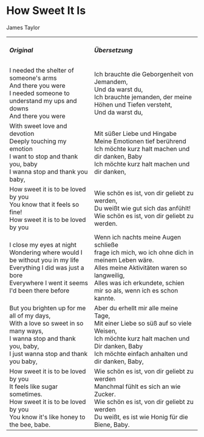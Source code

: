 # How Sweet It Is

James Taylor

<table>
    <tr>
        <td>
            <h5> Original </h5>
        </td>
        <td>
            <h5> Übersetzung </h5>
        </td>
    </tr>
    <tr>
        <td>
            I needed the shelter of someone's arms<br>
            And there you were<br>
            I needed someone to understand my ups and downs<br>
            And there you were
        </td>
        <td>
            Ich brauchte die Geborgenheit von Jemandem,<br>
            Und da warst du,<br>
            Ich brauchte jemanden, der meine Höhen und Tiefen versteht,<br>
            Und da warst du,
        </td>
    </tr>
    <tr>
        <td>
            With sweet love and devotion<br>
            Deeply touching my emotion<br>
            I want to stop and thank you, baby<br>
            I wanna stop and thank you baby,
        </td>
        <td>
            Mit süßer Liebe und Hingabe<br>
            Meine Emotionen tief berührend<br>
            Ich möchte kurz halt machen und dir danken, Baby<br>
            Ich möchte kurz halt machen und dir danken,
        </td>
    </tr>
    <tr>
        <td>
            How sweet it is to be loved by you<br>
            You know that it feels so fine!<br>
            How sweet it is to be loved by you
        </td>
        <td>
            Wie schön es ist, von dir geliebt zu werden,<br>
            Du weißt wie gut sich das anfühlt!<br>
            Wie schön es ist, von dir geliebt zu werden.
        </td>
    </tr>
    <tr>
        <td>
            I close my eyes at night<br>
            Wondering where would I be without you in my life<br>
            Everything I did was just a bore<br>
            Everywhere I went it seems I'd been there before
        </td>
        <td>
            Wenn ich nachts meine Augen schließe<br>
            frage ich mich, wo ich ohne dich in meinem Leben wäre.<br>
            Alles meine Aktivitäten waren so langweilig,<br>
            Alles was ich erkundete, schien mir so als, wenn ich es schon kannte.
        </td>
    </tr>
    <tr>
        <td>
            But you brighten up for me all of my days,<br>
            With a love so sweet in so many ways,<br>
            I wanna stop and thank you, baby,<br>
            I just wanna stop and thank you baby,
        </td>
        <td>
            Aber du erhellt mir alle meine Tage,<br>
            Mit einer Liebe so süß auf so viele Weisen,<br>
            Ich möchte kurz halt machen und Dir danken, Baby<br>
            Ich möchte einfach anhalten und dir danken, Baby,
        </td>
    </tr>
    <tr>
        <td>
            How sweet it is to be loved by you<br>
            It feels like sugar sometimes.<br>
            How sweet it is to be loved by you<br>
            You know it's like honey to the bee, babe.
        </td>
        <td>
            Wie schön es ist, von dir geliebt zu werden<br>
            Manchmal fühlt es sich an wie Zucker.<br>
            Wie schön es ist, von dir geliebt zu werden<br>
            Du weißt, es ist wie Honig für die Biene, Baby.
        </td>
    </tr>
</table>
